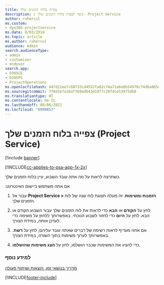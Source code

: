 ```yaml
---
title: ‏‫צפייה בלוח הזמנים שלך
description: כיצד לצפות בלוח הזמנים שלך ב- Project Service
author: ruhercul
ms.custom:
- dyn365-projectservice
ms.date: 8/03/2018
ms.topic: article
ms.author: ruhercul
audience: Admin
search.audienceType:
- admin
- customizer
- enduser
search.app:
- D365CE
- D365PS
- ProjectOperations
ms.openlocfilehash: 447d21ee7c88733cd4552fa02c74a72a6e0b54970c74d6a065a9b3fe93bbb266
ms.sourcegitcommit: 7f8d1e7a16af769adb43d1877c28fdce53975db8
ms.translationtype: HT
ms.contentlocale: he-IL
ms.lasthandoff: 08/06/2021
ms.locfileid: "6999857"
---
```

# <a name="view-your-schedule-project-service"></a>צפייה בלוח הזמנים שלך (Project Service)

[!include [banner](../includes/psa-now-project-operations.md)]

[!INCLUDE[cc-applies-to-psa-app-1x-2x](../includes/cc-applies-to-psa-app-1x-2x.md)]

כשתרצה לראות על מה אתה עובד השבוע, עיין בלוח הזמנים שלך.  
  
 אם אתה משתמש ‏‫ביישום האינטרנט:  
  
1.  עבור אל **Project Service > הזמנות ומשימות**. זה מעלה תצוגת לוח שנה של לוח הזמנים שלך.  
  
2.  לחץ על **הקודם** או **הבא** כדי לראות את לוח הזמנים שלך עבור השבוע הקודם או הבא. לחץ על **היום** כדי לחזור לשבוע הנוכחי. באפשרותך ללחוץ על משימה כדי לעדכן אותה, במידת הצורך.  
  
3.  אם אתה מעדיף לראות רשימה של דברים שאתה עובד עליהם, לחץ על **רשת**. באפשרותך לערוך משימות בתוך השורה, במידת הצורך.  
  
4.  כדי להציג את המשימות שכבר הושלמו, לחץ על **הצג משימות שהושלמו**.  
  
### <a name="see-also"></a>למידע נוסף  
 [‏‫מדריך בנושאי זמן, הוצאות ושיתוף פעולה](../psa/time-expense-collaboration-guide.md)


[!INCLUDE[footer-include](../includes/footer-banner.md)]